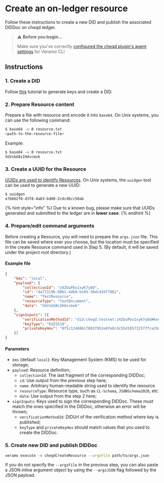 # Create an on-ledger  resource

Follow these instructions to create a new DID and publish the associated DIDDoc on cheqd ledger.

> ⚠️ **Before you begin...**
>
> Make sure you've correctly [configured the cheqd plugin's agent settings](../../guides/software-development-kits-sdks/veramo-sdk-for-cheqd/setup-cli.md) for Veramo CLI

## Instructions

### 1. Create a DID

Follow [this](../did-operations/) tutorial to generate keys and create a DID.

### 2. Prepare Resource content

Prepare a file with resource and encode it into `base64`. On Unix systems, you can use the following command:

```bash
$ base64 -w 0 resource.txt
<path-to-the-resource-file>
```

Example:

```bash
$ base64 -w 0 resource.txt
SGVsbG8sIHdvcmxk
```

### 3. Create a UUID for the Resource

[UUIDs are used to identify Resources](../../guides/resources/creating-a-resource.md). On Unix systems, the `uuidgen` tool can be used to generate a new UUID:

```bash
$ uuidgen
e7b662f8-d3f8-4a83-bd00-2cdcd6cc50ab
```

{% hint style="info" %}
Due to a known bug, please make sure that UUIDs generated and submitted to the ledger are in **lower case**.
{% endhint %}

### 4. Prepare/edit command arguments

Before creating a Resource, you will need to prepare the `args.json` file. This file can be saved where ever you choose, but the location must be specified in the create Resource command used in Step 5. (By default, it will be saved under the project root directory.)

#### Example file

```json
{
    "kms": "local",
    "payload": {
        "collectionId": "z4ZUuPbs1xyK7y8d",
        "id": "4a71319b-00b1-4db9-bc05-56dc426f7062",
        "name": "TestResource",
        "resourceType": "TextDocument",
        "data": "SGVsbG8sIHdvcmxk"
    },
    "signInputs": [{
        "verificationMethodId": "did:cheqd:testnet:z4ZUuPbs1xyK7y8d#key-1",
        "keyType": "Ed25519",
        "privateKeyHex": "0f5c124886178037952e87e0cdc55d185732577fca19ae877e64ac9ab24a0cc534e5326e70f1a42d785d93048aee806c359ec75a7b06f39253befd1746708438"
    }]
}
```

#### Parameters

* `kms` (default `local`): Key Management System (KMS) to be used for storage;
* `payload`: Resource definition;
  * `collectionId`: The last fragment of the corresponding DIDDoc;
  * `id`: Use output from the previous step here;
  * `name`: Arbitrary human-readable string used to identify the resource
  * `resourceType`: Resource type, such as `CL-Schema`, `JSONSchema2020`, etc
  * `data`: Use output from the step 2 here;
* `signInputs`: Keys used to sign the corresponding DIDDoc. These must match the ones specified in the DIDDoc, otherwise an error will be thrown;
  * `verificationMethodId`: DIDUrl of the verification method where key is published;
  * `keyType` and `privateKeyHex` should match values that you used to create the DIDDoc.

### 5. Create new DID and publish DIDDoc

```bash
veramo execute -m cheqdCreateResource --argsFile path/to/args.json
```

If you do not specify the `--argsFile` in the previous step, you can also paste a JSON inline argument object by using the `--argsJSON` flag followed by the JSON payload.
